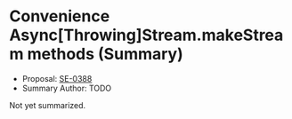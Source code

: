# Convenience Async[Throwing]Stream.makeStream methods (Summary)

* Proposal: [SE-0388](https://github.com/apple/swift-evolution/blob/main/proposals/0388-async-stream-factory.md)
* Summary Author: TODO

Not yet summarized.
